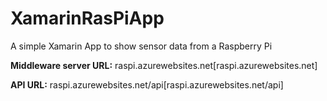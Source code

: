 # XamarinRasPiApp
A simple Xamarin App to show sensor data from a Raspberry Pi

**Middleware server URL:** raspi.azurewebsites.net[raspi.azurewebsites.net]

**API URL:** raspi.azurewebsites.net/api[raspi.azurewebsites.net/api]

